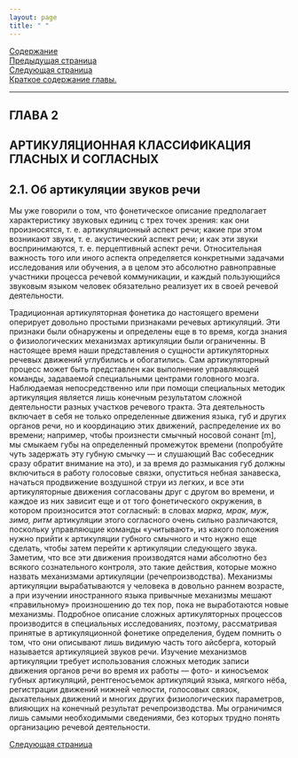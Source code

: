 ```yaml
---
layout: page
title: " "
---
```

<a href="contents.html">Содержание</a><br>
<a href="018.html">Предыдущая страница</a><br>
<a href="022.html">Следующая страница</a><br>
<a href="thesis2.html" >Краткое содержание главы.</a>
<hr>

## ГЛАВА 2
## АРТИКУЛЯЦИОННАЯ КЛАССИФИКАЦИЯ ГЛАСНЫХ И СОГЛАСНЫХ 
## 2.1. Об артикуляции звуков речи
Мы уже говорили о том, что фонетическое описание предполагает характеристику звуковых
единиц с трех точек зрения: как они произносятся, т. е. артикуляционный аспект речи; какие при
этом возникают звуки, т. е. акустический аспект речи; и как эти звуки воспринимаются, т. е.
перцептивный аспект речи. Относительная важность того или иного аспекта определяется 
конкретными задачами исследования или обучения, а в целом это абсолютно равноправные 
участники процесса речевой коммуникации, и каждый пользующийся звуковым языком человек 
обязательно реализует их в своей речевой деятельности. 

Традиционная артикуляторная фонетика до настоящего времени оперирует довольно простыми 
признаками речевых артикуляций. Эти признаки были обнаружены и определены еще в то время, 
когда знания о физиологических механизмах артикуляции были ограниченны. В настоящее время 
наши представления о сущности артикуляторных речевых движений углубились и обогатились. 
Сам артикуляторный процесс может быть представлен как выполнение управляющей команды, 
задаваемой специальными центрами головного мозга. Наблюдаемая непосредственно или при
помощи специальных методик артикуляция является лишь конечным результатом сложной 
деятельности разных участков речевого тракта. Эта деятельность включает в себя не только
определенные движения языка, губ и других органов речи, но и координацию этих движений, 
распределение их во времени; например, чтобы произнести смычный носовой сонант [m], мы 
смыкаем губы на определенный промежуток времени (попробуйте чуть задержать эту губную 
смычку — и слушающий Вас собеседник сразу обратит внимание на это), и за время до размыкания 
губ должны включиться в работу голосовые связки, опуститься небная занавеска, начаться 
продвижение воздушной струи из легких, и все эти артикуляторные движения согласованы друг
с другом во времени, и каждое из них зависит еще и от того фонетического окружения, в котором 
произносится этот согласный: в словах <i>марка, мрак, муж, зима, ритм</i> артикуляции этого согласного
очень сильно различаются, поскольку управляющие команды «учитывают», из какого положения 
нужно прийти к артикуляции губного смычного и что нужно еще сделать, чтобы затем перейти к 
артикуляции следующего звука. Заметим, что все эти движения производятся нами абсолютно
без всякого сознательного контроля, это такие действия, которые можно назвать механизмами
артикуляции (речепроизводства). Механизмы артикуляции вырабатываются у человека в довольно 
раннем возрасте, а при изучении иностранного языка привычные механизмы мешают «правильному» 
произношению до тех пор, пока не выработаются новые механизмы. Подробное описание сложных 
артикуляторных процессов производится в специальных исследованиях, поэтому, рассматривая 
принятые в артикуляционной фонетике определения, будем помнить о том, что они описывают
лишь видимую часть того айсберга, который называется артикуляцией звуков речи. Изучение 
механизмов артикуляции требует использования сложных методик записи движения органов 
речи во время их работы — фото- и киносъемок губных артикуляций, рентгеносъемок артикуляций 
языка, мягкого нёба, регистрации движений нижней челюсти, голосовых связок, дыхательных
движений и многих других физиологических параметров, влияющих на конечный результат 
речепроизводства. Мы ограничимся лишь самыми необходимыми сведениями, без которых 
трудно понять организацию речевой деятельности. 


<a href="022.html">Следующая страница</a>
